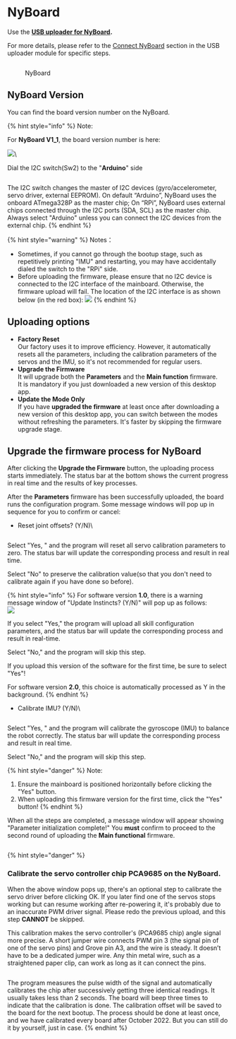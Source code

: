 # NyBoard

Use the [**USB uploader for NyBoard**](https://app.gitbook.com/o/-M-_eWZUjFA4usjshHcZ/s/-MQ6a951Q6Jn1Zzt5Ajr-887967055/~/changes/650/upload-firmware/nyboard)**.**

For more details, please refer to the [Connect NyBoard](https://docs.petoi.com/communication-modules/usb-downloader-ch340c#connect-nyboard) section in the USB uploader module for specific steps.

<figure><img src="../../.gitbook/assets/image (414).png" alt=""><figcaption><p>NyBoard</p></figcaption></figure>

## NyBoard Version

You can find the board version number on the NyBoard.

{% hint style="info" %}
Note:&#x20;

For **NyBoard V1\_1**, the board version number is here:

![](<../../.gitbook/assets/NyBoardV1_1 (3).jpg>)\


Dial the I2C switch(Sw2) to the "**Arduino**" side

<img src="../../.gitbook/assets/image (144).png" alt="" data-size="original">

The I2C switch changes the master of I2C devices (gyro/accelerometer, servo driver, external EEPROM). On default “Arduino”, NyBoard uses the onboard ATmega328P as the master chip; On “RPi”, NyBoard uses external chips connected through the I2C ports (SDA, SCL) as the master chip. Always select "Arduino" unless you can connect the I2C devices from the external chip.&#x20;
{% endhint %}

{% hint style="warning" %}
Notes：

* Sometimes, if you cannot go through the bootup stage, such as repetitively printing "IMU" and restarting, you may have accidentally dialed the switch to the "RPi" side.&#x20;
* Before uploading the firmware, please ensure that no I2C device is connected to the I2C interface of the mainboard. Otherwise, the firmware upload will fail. The location of the I2C interface is as shown below (in the red box): ![](../../.gitbook/assets/I2C接口.png)
{% endhint %}

## Uploading options

* **Factory Reset**\
  Our factory uses it to improve efficiency. However, it automatically resets all the parameters, including the calibration parameters of the servos and the IMU, so it's not recommended for regular users.&#x20;
* **Upgrade the Firmware**\
  It will upgrade both the **Parameters** and the **Main function** firmware.\
  It is mandatory if you just downloaded a new version of this desktop app.
* **Update the Mode Only**\
  If you have **upgraded the firmware** at least once after downloading a new version of this desktop app, you can switch between the modes without refreshing the parameters. It's faster by skipping the firmware upgrade stage.&#x20;

## **Upgrade the firmware** process for NyBoard

After clicking the **Upgrade the Firmware** button, the uploading process starts immediately. The status bar at the bottom shows the current progress in real time and the results of key processes.

After the **Parameters** firmware has been successfully uploaded, the board runs the configuration program. Some message windows will pop up in sequence for you to confirm or cancel:

*   Reset joint offsets? (Y/N)\


    <figure><img src="../../.gitbook/assets/image (408).png" alt=""><figcaption></figcaption></figure>

Select "Yes, " and the program will reset all servo calibration parameters to zero. The status bar will update the corresponding process and result in real time.

Select "No" to preserve the calibration value(so that you don't need to calibrate again if you have done so before). &#x20;

{% hint style="info" %}
For software version **1.0**, there is a warning message window of "Update Instincts? (Y/N)"   will pop up as follows:\
![](<../../.gitbook/assets/image (412).png>)

If you select "Yes," the program will upload all skill configuration parameters, and the status bar will update the corresponding process and result in real-time.

Select "No," and the program will skip this step.

If you upload this version of the software for the first time,  be sure to select "Yes"!

For software version **2.0**, this choice is automatically processed as Y in the background.&#x20;
{% endhint %}

*   Calibrate IMU? (Y/N)\


    <figure><img src="../../.gitbook/assets/image (409).png" alt=""><figcaption></figcaption></figure>

Select "Yes, " and the program will calibrate the gyroscope (IMU) to balance the robot correctly. The status bar will update the corresponding process and result in real time.

Select "No," and the program will skip this step.

{% hint style="danger" %}
Note:&#x20;

1. &#x20;Ensure the mainboard is positioned horizontally before clicking the "Yes" button.&#x20;
2. &#x20;When uploading this firmware version for the first time, click the "Yes" button!&#x20;
{% endhint %}

When all the steps are completed, a message window will appear showing "Parameter initialization complete!" You **must** confirm to proceed to the second round of uploading the **Main functional** firmware.&#x20;

<figure><img src="../../.gitbook/assets/image (410).png" alt=""><figcaption></figcaption></figure>

{% hint style="danger" %}
### Calibrate the servo controller chip PCA9685 on the NyBoard.

When the above window pops up, there's an optional step to calibrate the servo driver before clicking OK. If you later find one of the servos stops working but can resume working after re-powering it, it's probably due to an inaccurate PWM driver signal. Please redo the previous upload, and this step **CANNOT** be skipped.&#x20;

This calibration makes the servo controller's (PCA9685 chip) angle signal more precise. A short jumper wire connects PWM pin 3 (the signal pin of one of the servo pins) and Grove pin A3, and the wire is steady. It doesn’t have to be a dedicated jumper wire. Any thin metal wire, such as a straightened paper clip, can work as long as it can connect the pins.

<img src="../../.gitbook/assets/jumper.jpg" alt="" data-size="original">

The program measures the pulse width of the signal and automatically calibrates the chip after successively getting three identical readings. It usually takes less than 2 seconds. The board will beep three times to indicate that the calibration is done. The calibration offset will be saved to the board for the next bootup. The process should be done at least once, and we have calibrated every board after October 2022. But you can still do it by yourself, just in case.&#x20;
{% endhint %}

